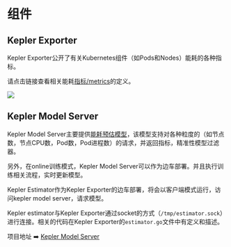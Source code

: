 # 组件

## Kepler Exporter
Kepler Exporter公开了有关Kubernetes组件（如Pods和Nodes）能耗的各种指标。

请点击链接查看相关能耗[指标/metrics](metrics.md)的定义。

![](https://raw.githubusercontent.com/sustainable-computing-io/kepler/main/doc/kepler-arch.png)

## Kepler Model Server
Kepler Model Server主要提供[能耗预估模型](../kepler_model_server/power_estimation.md)，该模型支持对各种粒度的（如节点数，节点CPU数，Pod数，Pod进程数）的请求，并返回指标，精准性模型过滤器。

另外，在online训练模式，Kepler Model Server可以作为边车部署。并且执行训练相关流程，实时更新模型。

Kepler Estimator作为Kepler Exporter的边车部署，将会以客户端模式运行，访问kepler model server，请求模型。

Kepler estimator与Kepler Exporter通过socket的方式（`/tmp/estimator.sock`）进行连接。相关的代码在Kepler Exporter的`estimator.go`文件中有定义和描述。

项目地址 ➡️ [Kepler Model Server](https://github.com/sustainable-computing-io/kepler-model-server)